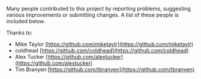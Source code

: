 Many people contributed to this project by reporting problems,
suggesting various improvements or submitting
changes. A list of these people is included below.

Thanks to:

* Mike Taylor [https://github.com/miketaylr](https://github.com/miketaylr)
* coldhead [https://github.com/coldhead](https://github.com/coldhead)
* Alex Tucker [https://github.com/alextucker](https://github.com/alextucker)
* Tim Branyen [https://github.com/tbranyen](https://github.com/tbranyen)
